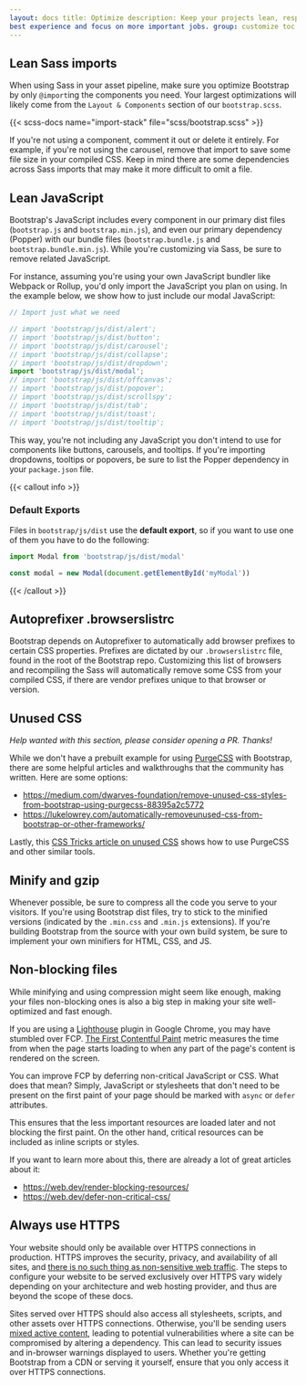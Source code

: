 ```yaml
---
layout: docs title: Optimize description: Keep your projects lean, responsive, and maintainable so you can deliver the
best experience and focus on more important jobs. group: customize toc: true
---
```


## Lean Sass imports

When using Sass in your asset pipeline, make sure you optimize Bootstrap by only `@import`ing the components you need.
Your largest optimizations will likely come from the `Layout & Components` section of our `bootstrap.scss`.

{{< scss-docs name="import-stack" file="scss/bootstrap.scss" >}}

If you're not using a component, comment it out or delete it entirely. For example, if you're not using the carousel,
remove that import to save some file size in your compiled CSS. Keep in mind there are some dependencies across Sass
imports that may make it more difficult to omit a file.

## Lean JavaScript

Bootstrap's JavaScript includes every component in our primary dist files (`bootstrap.js` and `bootstrap.min.js`), and
even our primary dependency (Popper) with our bundle files (`bootstrap.bundle.js` and `bootstrap.bundle.min.js`). While
you're customizing via Sass, be sure to remove related JavaScript.

For instance, assuming you're using your own JavaScript bundler like Webpack or Rollup, you'd only import the JavaScript
you plan on using. In the example below, we show how to just include our modal JavaScript:

```js
// Import just what we need

// import 'bootstrap/js/dist/alert';
// import 'bootstrap/js/dist/button';
// import 'bootstrap/js/dist/carousel';
// import 'bootstrap/js/dist/collapse';
// import 'bootstrap/js/dist/dropdown';
import 'bootstrap/js/dist/modal';
// import 'bootstrap/js/dist/offcanvas';
// import 'bootstrap/js/dist/popover';
// import 'bootstrap/js/dist/scrollspy';
// import 'bootstrap/js/dist/tab';
// import 'bootstrap/js/dist/toast';
// import 'bootstrap/js/dist/tooltip';
```

This way, you're not including any JavaScript you don't intend to use for components like buttons, carousels, and
tooltips. If you're importing dropdowns, tooltips or popovers, be sure to list the Popper dependency in
your `package.json` file.

{{< callout info >}}

### Default Exports

Files in `bootstrap/js/dist` use the **default export**, so if you want to use one of them you have to do the following:

```js
import Modal from 'bootstrap/js/dist/modal'

const modal = new Modal(document.getElementById('myModal'))
```

{{< /callout >}}

## Autoprefixer .browserslistrc

Bootstrap depends on Autoprefixer to automatically add browser prefixes to certain CSS properties. Prefixes are dictated
by our `.browserslistrc` file, found in the root of the Bootstrap repo. Customizing this list of browsers and
recompiling the Sass will automatically remove some CSS from your compiled CSS, if there are vendor prefixes unique to
that browser or version.

## Unused CSS

_Help wanted with this section, please consider opening a PR. Thanks!_

While we don't have a prebuilt example for using [PurgeCSS](https://github.com/FullHuman/purgecss) with Bootstrap, there
are some helpful articles and walkthroughs that the community has written. Here are some options:

- <https://medium.com/dwarves-foundation/remove-unused-css-styles-from-bootstrap-using-purgecss-88395a2c5772>
- <https://lukelowrey.com/automatically-removeunused-css-from-bootstrap-or-other-frameworks/>

Lastly, this [CSS Tricks article on unused CSS](https://css-tricks.com/how-do-you-remove-unused-css-from-a-site/) shows
how to use PurgeCSS and other similar tools.

## Minify and gzip

Whenever possible, be sure to compress all the code you serve to your visitors. If you're using Bootstrap dist files,
try to stick to the minified versions (indicated by the `.min.css` and `.min.js` extensions). If you're building
Bootstrap from the source with your own build system, be sure to implement your own minifiers for HTML, CSS, and JS.

## Non-blocking files

While minifying and using compression might seem like enough, making your files non-blocking ones is also a big step in
making your site well-optimized and fast enough.

If you are using a [Lighthouse](https://developers.google.com/web/tools/lighthouse/) plugin in Google Chrome, you may
have stumbled over FCP. [The First Contentful Paint](https://web.dev/fcp/) metric measures the time from when the page
starts loading to when any part of the page's content is rendered on the screen.

You can improve FCP by deferring non-critical JavaScript or CSS. What does that mean? Simply, JavaScript or stylesheets
that don't need to be present on the first paint of your page should be marked with `async` or `defer` attributes.

This ensures that the less important resources are loaded later and not blocking the first paint. On the other hand,
critical resources can be included as inline scripts or styles.

If you want to learn more about this, there are already a lot of great articles about it:

- <https://web.dev/render-blocking-resources/>
- <https://web.dev/defer-non-critical-css/>

## Always use HTTPS

Your website should only be available over HTTPS connections in production. HTTPS improves the security, privacy, and
availability of all sites, and [there is no such thing as non-sensitive web traffic](https://https.cio.gov/everything/).
The steps to configure your website to be served exclusively over HTTPS vary widely depending on your architecture and
web hosting provider, and thus are beyond the scope of these docs.

Sites served over HTTPS should also access all stylesheets, scripts, and other assets over HTTPS connections. Otherwise,
you'll be sending users [mixed active content](https://developer.mozilla.org/en-US/docs/Web/Security/Mixed_content),
leading to potential vulnerabilities where a site can be compromised by altering a dependency. This can lead to security
issues and in-browser warnings displayed to users. Whether you're getting Bootstrap from a CDN or serving it yourself,
ensure that you only access it over HTTPS connections.
